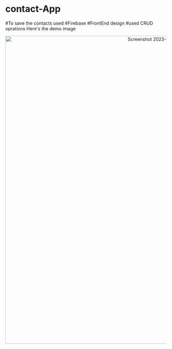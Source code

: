 # contact-App
#To save the contacts used #Firebase
#FrontEnd design
#used CRUD oprations
Here's the demo image
<p align="center">
<img width="960" alt="Screenshot 2023-10-05 232841" src="https://github.com/pratikshatamshetti0602/contact-App/assets/85298008/1b162b07-97f3-4ccf-ae10-582944ba1e8b">
</p>
